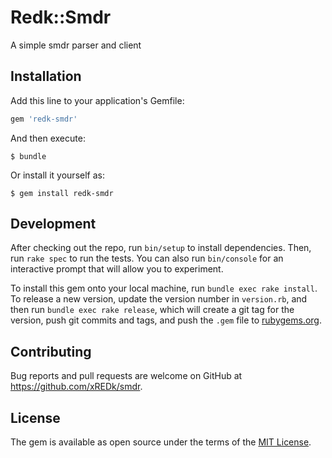 # Redk::Smdr

A simple smdr parser and client

## Installation

Add this line to your application's Gemfile:

```ruby
gem 'redk-smdr'
```

And then execute:

    $ bundle

Or install it yourself as:

    $ gem install redk-smdr


## Development

After checking out the repo, run `bin/setup` to install dependencies. Then, run `rake spec` to run the tests. You can also run `bin/console` for an interactive prompt that will allow you to experiment.

To install this gem onto your local machine, run `bundle exec rake install`. To release a new version, update the version number in `version.rb`, and then run `bundle exec rake release`, which will create a git tag for the version, push git commits and tags, and push the `.gem` file to [rubygems.org](https://rubygems.org).

## Contributing

Bug reports and pull requests are welcome on GitHub at https://github.com/xREDk/smdr.


## License

The gem is available as open source under the terms of the [MIT License](http://opensource.org/licenses/MIT).
